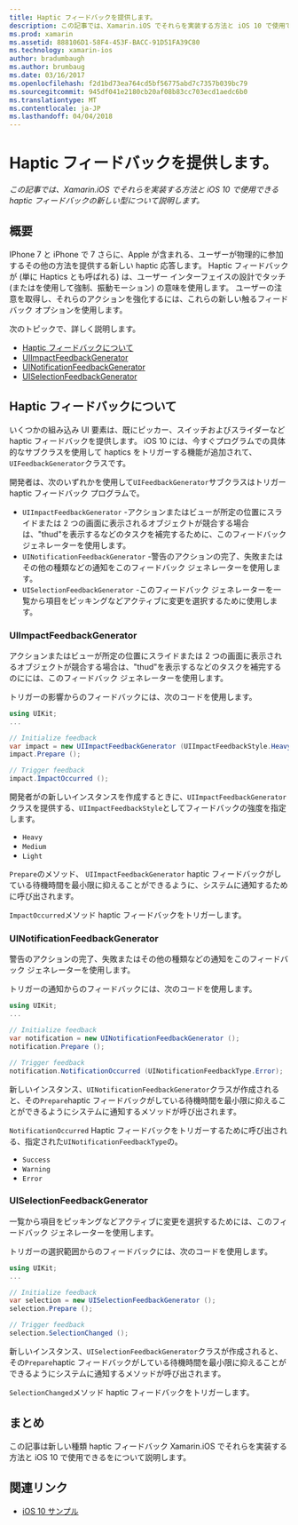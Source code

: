 ```yaml
---
title: Haptic フィードバックを提供します。
description: この記事では、Xamarin.iOS でそれらを実装する方法と iOS 10 で使用できる haptic フィードバックの新しい型について説明します。
ms.prod: xamarin
ms.assetid: 888106D1-58F4-453F-BACC-91D51FA39C80
ms.technology: xamarin-ios
author: bradumbaugh
ms.author: brumbaug
ms.date: 03/16/2017
ms.openlocfilehash: f2d1bd73ea764cd5bf56775abd7c7357b039bc79
ms.sourcegitcommit: 945df041e2180cb20af08b83cc703ecd1aedc6b0
ms.translationtype: MT
ms.contentlocale: ja-JP
ms.lasthandoff: 04/04/2018
---
```

# <a name="providing-haptic-feedback"></a>Haptic フィードバックを提供します。

_この記事では、Xamarin.iOS でそれらを実装する方法と iOS 10 で使用できる haptic フィードバックの新しい型について説明します。_

<a name="Overview" />

## <a name="overview"></a>概要

IPhone 7 と iPhone で 7 さらに、Apple が含まれる、ユーザーが物理的に参加するその他の方法を提供する新しい haptic 応答します。 Haptic フィードバックが (単に Haptics とも呼ばれる) は、ユーザー インターフェイスの設計でタッチ (またはを使用して強制、振動モーション) の意味を使用します。 ユーザーの注意を取得し、それらのアクションを強化するには、これらの新しい触るフィードバック オプションを使用します。

次のトピックで、詳しく説明します。

- [Haptic フィードバックについて](#About-Haptic-Feedback)
- [UIImpactFeedbackGenerator](#UIImpactFeedbackGenerator)
- [UINotificationFeedbackGenerator](#UINotificationFeedbackGenerator)
- [UISelectionFeedbackGenerator](#UISelectionFeedbackGenerator)

<a name="About-Haptic-Feedback" />

## <a name="about-haptic-feedback"></a>Haptic フィードバックについて

いくつかの組み込み UI 要素は、既にピッカー、スイッチおよびスライダーなど haptic フィードバックを提供します。 iOS 10 には、今すぐプログラムでの具体的なサブクラスを使用して haptics をトリガーする機能が追加されて、`UIFeedbackGenerator`クラスです。

開発者は、次のいずれかを使用して`UIFeedbackGenerator`サブクラスはトリガー haptic フィードバック プログラムで。

- `UIImpactFeedbackGenerator` -アクションまたはビューが所定の位置にスライドまたは 2 つの画面に表示されるオブジェクトが競合する場合は、"thud"を表示するなどのタスクを補完するために、このフィードバック ジェネレーターを使用します。
- `UINotificationFeedbackGenerator` -警告のアクションの完了、失敗またはその他の種類などの通知をこのフィードバック ジェネレーターを使用します。
- `UISelectionFeedbackGenerator` -このフィードバック ジェネレーターを一覧から項目をピッキングなどアクティブに変更を選択するために使用します。

<a name="UIImpactFeedbackGenerator" />

### <a name="uiimpactfeedbackgenerator"></a>UIImpactFeedbackGenerator

アクションまたはビューが所定の位置にスライドまたは 2 つの画面に表示されるオブジェクトが競合する場合は、"thud"を表示するなどのタスクを補完するのにには、このフィードバック ジェネレーターを使用します。

トリガーの影響からのフィードバックには、次のコードを使用します。

```csharp
using UIKit;
...

// Initialize feedback
var impact = new UIImpactFeedbackGenerator (UIImpactFeedbackStyle.Heavy);
impact.Prepare ();

// Trigger feedback
impact.ImpactOccurred ();
```

開発者がの新しいインスタンスを作成するときに、`UIImpactFeedbackGenerator`クラスを提供する、`UIImpactFeedbackStyle`としてフィードバックの強度を指定します。

- `Heavy`
- `Medium`
- `Light`

`Prepare`のメソッド、 `UIImpactFeedbackGenerator` haptic フィードバックがしている待機時間を最小限に抑えることができるように、システムに通知するために呼び出されます。

`ImpactOccurred`メソッド haptic フィードバックをトリガーします。

<a name="UINotificationFeedbackGenerator" />

### <a name="uinotificationfeedbackgenerator"></a>UINotificationFeedbackGenerator

警告のアクションの完了、失敗またはその他の種類などの通知をこのフィードバック ジェネレーターを使用します。

トリガーの通知からのフィードバックには、次のコードを使用します。

```csharp
using UIKit;
...

// Initialize feedback
var notification = new UINotificationFeedbackGenerator ();
notification.Prepare ();

// Trigger feedback
notification.NotificationOccurred (UINotificationFeedbackType.Error);
```

新しいインスタンス、`UINotificationFeedbackGenerator`クラスが作成されると、その`Prepare`haptic フィードバックがしている待機時間を最小限に抑えることができるようにシステムに通知するメソッドが呼び出されます。

`NotificationOccurred` Haptic フィードバックをトリガーするために呼び出される、指定された`UINotificationFeedbackType`の。

- `Success`
- `Warning`
- `Error`

<a name="UISelectionFeedbackGenerator" />

### <a name="uiselectionfeedbackgenerator"></a>UISelectionFeedbackGenerator

一覧から項目をピッキングなどアクティブに変更を選択するためには、このフィードバック ジェネレーターを使用します。

トリガーの選択範囲からのフィードバックには、次のコードを使用します。

```csharp
using UIKit;
...

// Initialize feedback
var selection = new UISelectionFeedbackGenerator ();
selection.Prepare ();

// Trigger feedback
selection.SelectionChanged ();
```

新しいインスタンス、`UISelectionFeedbackGenerator`クラスが作成されると、その`Prepare`haptic フィードバックがしている待機時間を最小限に抑えることができるようにシステムに通知するメソッドが呼び出されます。

`SelectionChanged`メソッド haptic フィードバックをトリガーします。

## <a name="summary"></a>まとめ

この記事は新しい種類 haptic フィードバック Xamarin.iOS でそれらを実装する方法と iOS 10 で使用できるをについて説明します。

## <a name="related-links"></a>関連リンク

- [iOS 10 サンプル](https://developer.xamarin.com/samples/ios/iOS10/)
